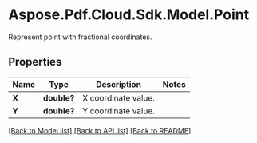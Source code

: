 ﻿# Aspose.Pdf.Cloud.Sdk.Model.Point
Represent point with fractional coordinates.

## Properties

Name | Type | Description | Notes
------------ | ------------- | ------------- | -------------
**X** | **double?** | X coordinate value. | 
**Y** | **double?** | Y coordinate value. | 

[[Back to Model list]](../README.md#documentation-for-models) [[Back to API list]](../README.md#documentation-for-api-endpoints) [[Back to README]](../README.md)

